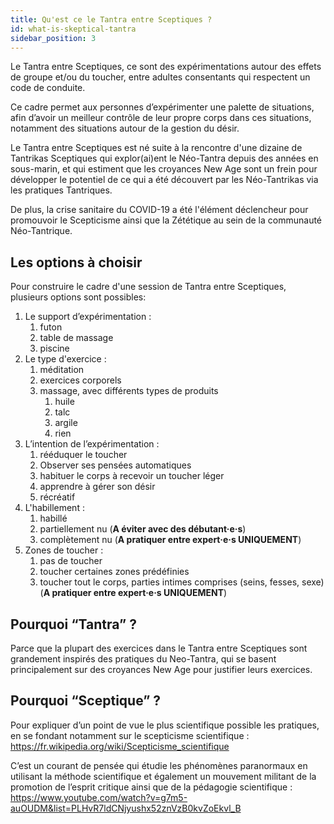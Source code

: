```yaml
---
title: Qu'est ce le Tantra entre Sceptiques ?
id: what-is-skeptical-tantra
sidebar_position: 3
---
```


Le Tantra entre Sceptiques, ce sont des expérimentations autour des effets de groupe et/ou du toucher, entre adultes consentants qui respectent un code de conduite.

Ce cadre permet aux personnes d’expérimenter une palette de situations, afin d’avoir un meilleur contrôle de leur propre corps dans ces situations, notamment des situations autour de la gestion du désir.

Le Tantra entre Sceptiques est né suite à la rencontre d'une dizaine de Tantrikas Sceptiques qui explor(ai)ent le Néo-Tantra depuis des années en sous-marin, et qui estiment que les croyances New Age sont un frein pour développer le potentiel de ce qui a été découvert par les Néo-Tantrikas via les pratiques Tantriques.

De plus, la crise sanitaire du COVID-19 a été l'élément déclencheur pour promouvoir le Scepticisme ainsi que la Zététique au sein de la communauté Néo-Tantrique.

## Les options à choisir 

Pour construire le cadre d'une session de Tantra entre Sceptiques, plusieurs options sont possibles:

1. Le support d’expérimentation :
    1. futon
    1. table de massage
    1. piscine
1. Le type d'exercice :
    1. méditation
    1. exercices corporels
    1. massage, avec différents types de produits
        1. huile
        1. talc
        1. argile
        1. rien
1. L’intention de l’expérimentation :
    1. rééduquer le toucher
    1. Observer ses pensées automatiques
    1. habituer le corps à recevoir un toucher léger
    1. apprendre à gérer son désir
    1. récréatif
1. L'habillement :
    1. habillé
    1. partiellement nu (**A éviter avec des débutant·e·s**)
    1. complètement nu (**A pratiquer entre expert·e·s UNIQUEMENT**)
1. Zones de toucher :
    1. pas de toucher
    1. toucher certaines zones prédéfinies
    1. toucher tout le corps, parties intimes comprises (seins, fesses, sexe)
     (**A pratiquer entre expert·e·s UNIQUEMENT**)

## Pourquoi “Tantra” ?

Parce que la plupart des exercices dans le Tantra entre Sceptiques sont grandement inspirés des pratiques du Neo-Tantra, qui se basent principalement sur des croyances New Age pour justifier leurs exercices.

## Pourquoi “Sceptique” ?

Pour expliquer d’un point de vue le plus scientifique possible les pratiques, en se fondant notamment sur le scepticisme scientifique : https://fr.wikipedia.org/wiki/Scepticisme_scientifique 

C’est un courant de pensée qui étudie les phénomènes paranormaux en utilisant la méthode scientifique et également un mouvement militant de la promotion de l’esprit critique ainsi que de la pédagogie scientifique : https://www.youtube.com/watch?v=g7m5-auOUDM&list=PLHvR7ldCNjyushx52znVzB0kvZoEkvl_B 
